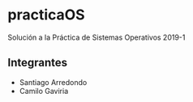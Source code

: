 # practicaOS
Solución a la Práctica de Sistemas Operativos 2019-1

## Integrantes
* Santiago Arredondo
* Camilo Gaviria
